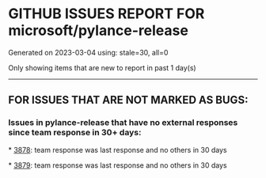 
# GITHUB ISSUES REPORT FOR microsoft/pylance-release


Generated on 2023-03-04 using: stale=30, all=0


Only showing items that are new to report in past 1 day(s)


---

## FOR ISSUES THAT ARE NOT MARKED AS BUGS:


### Issues in pylance-release that have no external responses since team response in 30+ days:


\* [3878](https://github.com/microsoft/pylance-release/issues/3878 "&quot;No symbols found in document ...&quot; and python autocomplete no longer works after latest VSCode update"): team response was last response and no others in 30 days

\* [3879](https://github.com/microsoft/pylance-release/issues/3879 "The pylance process not existed with high cpu usage after vscode connections closed several days"): team response was last response and no others in 30 days
